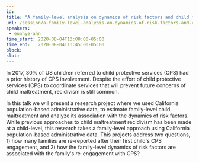 ```yaml
---
id: 
title: "A family-level analysis on dynamics of risk factors and child maltreatment re-reports"
url: /session/a-family-level-analysis-on-dynamics-of-risk-factors-and-child-maltreatment-re-reports/
speakers:
 - eunhye-ahn
time_start: 2020-08-04T13:00:00-05:00
time_end:   2020-08-04T13:45:00-05:00
block: 
slot: 
---
```


In 2017, 30% of US children referred to child protective services (CPS) had a prior history of CPS involvement. Despite the effort of child protective services (CPS) to coordinate services that will prevent future concerns of child maltreatment, recidivism is still common.

In this talk we will present a research project where we used California population-based administrative data, to estimate family-level child maltreatment and analyze its association with the dynamics of risk factors. While previous approaches to child maltreatment recidivism has been made at a child-level, this research takes a family-level approach using California population-based administrative data. This projects address two questions, 1) how many families are re-reported after their first child's CPS engagement, and 2) how the family-level dynamics of risk factors are associated with the family's re-engagement with CPS?